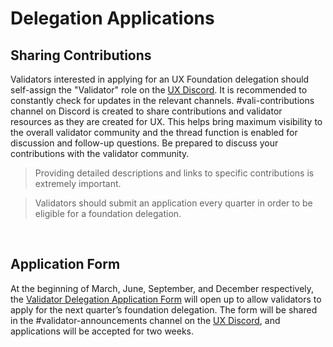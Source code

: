 # Delegation Applications

## Sharing Contributions

Validators interested in applying for an UX Foundation delegation should self-assign the "Validator" role on the [UX Discord](https://discord.gg/umee). It is recommended to constantly check for updates in the relevant channels. #vali-contributions channel on Discord is created to share contributions and validator resources as they are created for UX. This helps bring maximum visibility to the overall validator community and the thread function is enabled for discussion and follow-up questions. Be prepared to discuss your contributions with the validator community.

> Providing detailed descriptions and links to specific contributions is extremely important.

> Validators should submit an application every quarter in order to be eligible for a foundation delegation.

<br>

## Application Form

At the beginning of March, June, September, and December respectively, the [Validator Delegation Application Form](https://docs.google.com/forms/d/19dgNo1EK4LnW_fefbG47J3qjl-CVONmWIvYAuVn31Hc/edit) will open up to allow validators to apply for the next quarter’s foundation delegation. The form will be shared in the #validator-announcements channel on the [UX Discord](https://discord.gg/umee), and applications will be accepted for two weeks.
